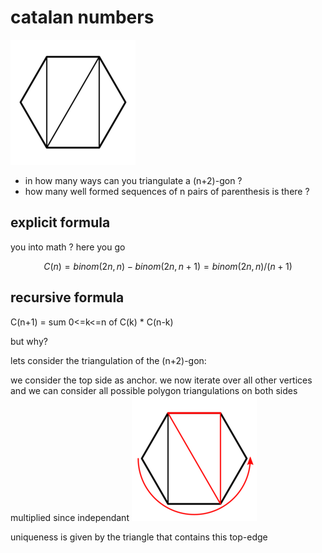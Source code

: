 <script defer src="http://cdn.mathjax.org/mathjax/latest/MathJax.js?config=TeX-AMS-MML_HTMLorMML"></script>

# catalan numbers

![cat](/res/cat1.png)

- in how many ways can you triangulate a (n+2)-gon ?
- how many well formed sequences of n pairs of parenthesis is there ?

## explicit formula

you into math ? here you go

$$
C(n) = binom(2n,n) - binom(2n,n+1) = binom(2n,n) / (n+1)
$$

## recursive formula

C(n+1) = sum 0<=k<=n of C(k) * C(n-k)

but why?

lets consider the triangulation of the (n+2)-gon:

we consider the top side as anchor.
we now iterate over all other vertices
and we can consider all possible polygon triangulations on both sides
multiplied since independant
![cat](/res/cat2.png)

uniqueness is given by the triangle that contains this top-edge


